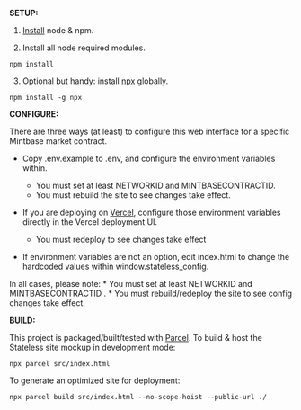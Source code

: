 __SETUP:__

1) [Install](https://docs.npmjs.com/downloading-and-installing-node-js-and-npm) node & npm.

2) Install all node required modules.

```
npm install
```

3) Optional but handy: install [npx](https://www.npmjs.com/package/npx) globally.

```
npm install -g npx
```

__CONFIGURE:__

There are three ways (at least) to configure this web interface for a specific Mintbase market contract.

* Copy .env.example to .env, and configure the environment variables within.  
    * You must set at least NETWORKID and MINTBASECONTRACTID.
    * You must rebuild the site to see changes take effect.

* If you are deploying on [Vercel](https://www.vercel.com), configure those environment variables directly in the Vercel deployment UI.
    * You must redeploy to see changes take effect

* If environment variables are not an option, edit index.html to change the hardcoded values within window.stateless_config.

In all cases, please note:
    * You must set at least NETWORKID and MINTBASECONTRACTID .
    * You must rebuild/redeploy the site to see config changes take effect.

__BUILD:__

This project is packaged/built/tested with [Parcel](https://parceljs.org/).
To build & host the Stateless site mockup in development mode:

```
npx parcel src/index.html
```

To generate an optimized site for deployment:
```
npx parcel build src/index.html --no-scope-hoist --public-url ./
```


